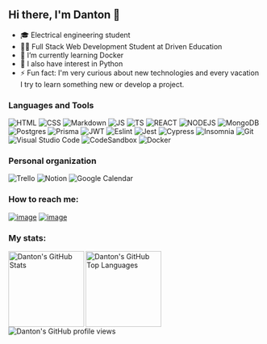 ## Hi there, I'm Danton 👋 
- 🎓 Electrical engineering student
- 👨‍💻 Full Stack Web Development Student at Driven Education
- 🌱 I’m currently learning Docker
- 👀 I also have interest in Python
- ⚡ Fun fact: I'm very curious about new technologies and every vacation I try to learn something new or develop a project.

### Languages and Tools
<div align=left>
<img alt="HTML" src="https://img.shields.io/badge/html5-%23E34F26.svg?style=for-the-badge&logo=html5&logoColor=white" />
<img alt="CSS" src="https://img.shields.io/badge/css3-%231572B6.svg?style=for-the-badge&logo=css3&logoColor=white" />
<img alt="Markdown" src="https://img.shields.io/badge/markdown-%23000000.svg?style=for-the-badge&logo=markdown&logoColor=white" />
<img alt="JS" src="https://img.shields.io/badge/javascript-%23323330.svg?style=for-the-badge&logo=javascript&logoColor=%23F7DF1E" />
<img alt="TS" src="https://img.shields.io/badge/typescript-%23007ACC.svg?style=for-the-badge&logo=typescript&logoColor=white" />
<img alt="REACT" src="https://img.shields.io/badge/react-%2320232a.svg?style=for-the-badge&logo=react&logoColor=%2361DAFB" />
<img alt="NODEJS" src="https://img.shields.io/badge/node.js-6DA55F?style=for-the-badge&logo=node.js&logoColor=white" />
<img alt="MongoDB" src="https://img.shields.io/badge/MongoDB-%234ea94b.svg?style=for-the-badge&logo=mongodb&logoColor=white" />
<img alt="Postgres" src="https://img.shields.io/badge/postgres-%23316192.svg?style=for-the-badge&logo=postgresql&logoColor=white" />
<img alt="Prisma" src="https://img.shields.io/badge/Prisma-3982CE?style=for-the-badge&logo=Prisma&logoColor=white" />
<img alt="JWT" src="https://img.shields.io/badge/JWT-black?style=for-the-badge&logo=JSON%20web%20tokens" />
<img alt="Eslint" src="https://img.shields.io/badge/ESLint-4B3263?style=for-the-badge&logo=eslint&logoColor=white" />
<img alt="Jest" src="https://img.shields.io/badge/-jest-%23C21325?style=for-the-badge&logo=jest&logoColor=white" />
<img alt="Cypress" src="https://img.shields.io/badge/-cypress-%23E5E5E5?style=for-the-badge&logo=cypress&logoColor=058a5e" />
<img alt="Insomnia" src="https://img.shields.io/badge/Insomnia-black?style=for-the-badge&logo=insomnia&logoColor=5849BE" />
<img alt="Git" src="https://img.shields.io/badge/git-%23F05033.svg?style=for-the-badge&logo=git&logoColor=white" />
<img alt="Visual Studio Code" src="https://img.shields.io/badge/Visual%20Studio%20Code-0078d7.svg?style=for-the-badge&logo=visual-studio-code&logoColor=white" />
<img alt="CodeSandbox" src="https://img.shields.io/badge/Codesandbox-040404?style=for-the-badge&logo=codesandbox&logoColor=DBDBDB" />
<img alt="Docker" src="https://img.shields.io/badge/docker-%230db7ed.svg?style=for-the-badge&logo=docker&logoColor=white" />
</div>

### Personal organization
<div>
<img alt="Trello" src="https://img.shields.io/badge/Trello-%23026AA7.svg?style=for-the-badge&logo=Trello&logoColor=white" />
<img alt="Notion" src="https://img.shields.io/badge/Notion-%23000000.svg?style=for-the-badge&logo=notion&logoColor=white" />
<img alt="Google Calendar" src="https://img.shields.io/static/v1?label=&message=Google+Calendar&color=%234285F4&style=for-the-badge&logo=googlecalendar&logoColor=%23FFFFFF" />
</div>


### How to reach me:
[![image](https://img.shields.io/badge/LinkedIn-0077B5?style=for-the-badge&logo=linkedin&logoColor=white)](https://www.linkedin.com/in/danton-matheus-costa)
[![image](https://img.shields.io/badge/Gmail-D14836?style=for-the-badge&logo=gmail&logoColor=white)](mailto:dantonmatheus03@gmail.com)

### My stats:
<div>
<img align="left" height=150px alt="Danton's GitHub Stats" src="https://github-readme-stats.vercel.app/api?username=danton03&show_icons=true&theme=gotham&count_private=true" />
<img align="left" height=150px alt="Danton's GitHub Top Languages" src="https://github-readme-stats.vercel.app/api/top-langs/?username=danton03&layout=compact&theme=gotham" />
</div>

<br/>
<br/>
<br/>
<br/>
<br/>
<br/>
<br/>


<p>
<img alt="Danton's GitHub profile views" src="https://komarev.com/ghpvc/?username=danton03&color=259076&style=for-the-badge" />
<p>

